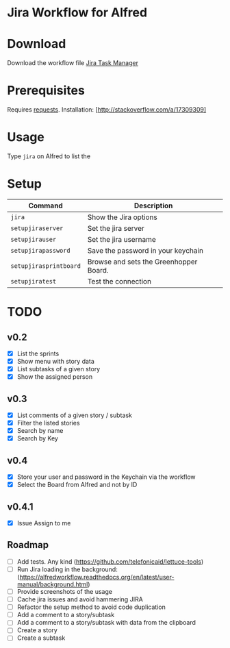 # Jira Workflow for Alfred


# Download

Download the workflow file [Jira Task Manager](Jira%20Task%20Manager.alfredworkflow)

# Prerequisites

Requires [requests](https://pypi.python.org/pypi/requests). Installation: [http://stackoverflow.com/a/17309309]

# Usage

Type `jira` on Alfred to list the

# Setup

| Command | Description |
| ------- | ------------|
| `jira`                 | Show the Jira options |
| `setupjiraserver`      | Set the jira server            |
| `setupjirauser`        | Set the jira username          |
| `setupjirapassword`    | Save the password in your keychain |
| `setupjirasprintboard` | Browse and sets the Greenhopper Board. |
| `setupjiratest`        | Test the connection |

# TODO

## v0.2
- [x] List the sprints
- [x] Show menu with story data
- [x] List subtasks of a given story
- [x] Show the assigned person

## v0.3
- [x] List comments of a given story / subtask
- [x] Filter the listed stories
- [x] Search by name
- [x] Search by Key

## v0.4
- [x] Store your user and password in the Keychain via the workflow
- [x] Select the Board from Alfred and not by ID

## v0.4.1
- [x] Issue Assign to me

## Roadmap
- [ ] Add tests. Any kind (https://github.com/telefonicaid/lettuce-tools)
- [ ] Run Jira loading in the background: (https://alfredworkflow.readthedocs.org/en/latest/user-manual/background.html)
- [ ] Provide screenshots of the usage
- [ ] Cache jira issues and avoid hammering JIRA
- [ ] Refactor the setup method to avoid code duplication
- [ ] Add a comment to a story/subtask
- [ ] Add a comment to a story/subtask with data from the clipboard
- [ ] Create a story
- [ ] Create a subtask
